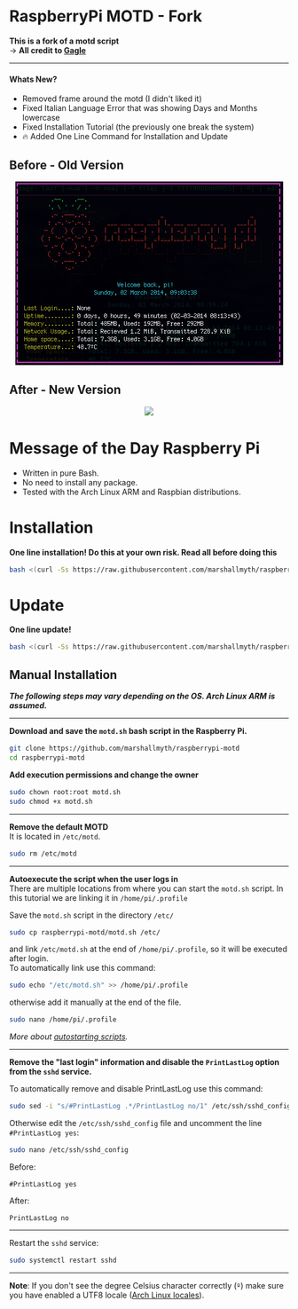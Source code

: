 RaspberryPi MOTD - Fork
====

   **This is a fork of a motd script**                          
   → **All credit to [Gagle](https://github.com/gagle/raspberrypi-motd)**
   
 ---
#### Whats New?

 - Removed frame around the motd (I didn't liked it)
 - Fixed Italian Language Error that was showing Days and Months lowercase
 - Fixed Installation Tutorial (the previously one break the system)
- 🔥 Added One Line Command for Installation and Update

## Before - Old Version
<p align="center">
  <img src="https://github.com/gagle/raspberrypi-motd/blob/master/motd.png?raw=true"/>
</p>

## After - New Version
<p align="center">
  <img src="https://github.com/marshallmyth/raspberrypi-motd/blob/master/motd-noframe.png?raw=true"/>
</p>

# Message of the Day Raspberry Pi

- Written in pure Bash. 
- No need to install any package. 
- Tested with the Arch Linux ARM and Raspbian distributions.

# Installation
**One line installation! Do this at your own risk. Read all before doing this**                     
```bash
bash <(curl -Ss https://raw.githubusercontent.com/marshallmyth/raspberrypi-motd/master/motdinstall.sh)
```
# Update
**One line update!**
```bash
bash <(curl -Ss https://raw.githubusercontent.com/marshallmyth/raspberrypi-motd/master/motdupdate.sh)
```
## Manual Installation
***The following steps may vary depending on the OS. Arch Linux ARM is assumed.***

---

**Download and save the `motd.sh` bash script in the Raspberry Pi.** 
```bash
git clone https://github.com/marshallmyth/raspberrypi-motd
cd raspberrypi-motd
```

**Add execution permissions and change the owner**

```bash
sudo chown root:root motd.sh
sudo chmod +x motd.sh
```
---
 **Remove the default MOTD**            
 It is located in `/etc/motd`.
  ```bash
sudo rm /etc/motd
  ```
  
  ---
**Autoexecute the script when the user logs in**              
There are multiple locations from where you can start the `motd.sh` script. In this tutorial we are linking it in `/home/pi/.profile`

Save the `motd.sh` script in the directory `/etc/`
```bash
sudo cp raspberrypi-motd/motd.sh /etc/
  ```
and link `/etc/motd.sh` at the end of `/home/pi/.profile`, so it will be executed after login.      
To automatically link use this command:
```bash
sudo echo "/etc/motd.sh" >> /home/pi/.profile
  ```
otherwise add it manually at the end of the file.
```bash
sudo nano /home/pi/.profile
  ```
*More about [autostarting scripts](https://wiki.archlinux.org/index.php/Bash#Configuration_file_sourcing_order_at_startup).*

  ---
**Remove the "last login" information and disable the `PrintLastLog` option from the `sshd` service.** 

To automatically remove and disable PrintLastLog use this command:
```bash
sudo sed -i "s/#PrintLastLog .*/PrintLastLog no/1" /etc/ssh/sshd_config
  ```
Otherwise edit the `/etc/ssh/sshd_config` file and uncomment the line `#PrintLastLog yes`:
  
  ```bash
sudo nano /etc/ssh/sshd_config
  ```
  
  Before:
  
  ```text
  #PrintLastLog yes
  ```
  
  After:
  
  ```text
  PrintLastLog no
  ```
  
  ---
  Restart the `sshd` service:
  
  ```bash
sudo systemctl restart sshd
  ```
---
**Note**: If you don't see the degree Celsius character correctly (`º`) make sure you have enabled a UTF8 locale ([Arch Linux locales](https://wiki.archlinux.org/index.php/locale)).
